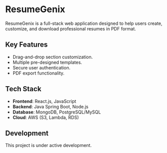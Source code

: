# ResumeGenix

ResumeGenix is a full-stack web application designed to help users create, customize, and download professional resumes in PDF format. 

## Key Features
- Drag-and-drop section customization.
- Multiple pre-designed templates.
- Secure user authentication.
- PDF export functionality.

## Tech Stack
- **Frontend**: React.js, JavaScript
- **Backend**: Java Spring Boot, Node.js
- **Database**: MongoDB, PostgreSQL/MySQL
- **Cloud**: AWS (S3, Lambda, RDS)

## Development
This project is under active development.
